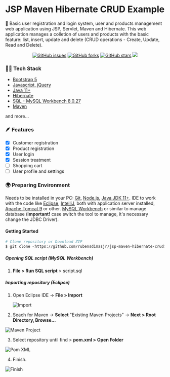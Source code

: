 # JSP Maven Hibernate CRUD Example

🚀 Basic user registration and login system, user and products management web application using JSP, Servlet, Maven and Hibernate. This web application manages a colletion of users and products with the basic feature: list, insert, update and delete (CRUD operations - Create, Update, Read and Delete).
<div align="center"><a href="https://github.com/rubensdimasjr/jsp-maven-hibernate-crud/issues"><img alt="GitHub issues" src="https://img.shields.io/github/issues/rubensdimasjr/jsp-maven-hibernate-crud"></a>&nbsp<a href="https://github.com/rubensdimasjr/jsp-maven-hibernate-crud/network"><img alt="GitHub forks" src="https://img.shields.io/github/forks/rubensdimasjr/jsp-maven-hibernate-crud"></a>&nbsp<a href="https://github.com/rubensdimasjr/jsp-maven-hibernate-crud/stargazers"><img alt="GitHub stars" src="https://img.shields.io/github/stars/rubensdimasjr/jsp-maven-hibernate-crud"></a>&nbsp<img src="https://img.shields.io/badge/status-in%20progress-blue?style=social&logo=appveyor"></div>



<h3>👨‍💻 Tech Stack</h3>
<ul>
<li><a href="https://getbootstrap.com/">Bootstrap 5</a></li>
<li><a href="https://jquery.com/">Javascript, jQuery</a></li>
<li><a href="https://www.oracle.com/br/java/">Java 11+</a></li>
<li><a href="https://hibernate.org/">Hibernate</a></li>
<li><a href="https://dev.mysql.com/downloads/workbench/">SQL - MySQL Workbench 8.0.27</a></li>
<li><a href="https://maven.apache.org/">Maven</a></li>
</ul>

and more...



<h3 id="#feat">🪶 Features</h3>

- [x] Customer registration
- [x] Product registration
- [x] User login
- [x] Session treatment
- [ ] Shopping cart
- [ ] User profile and settings

### 🌍 Preparing Environment 

Needs to be installed in your PC: [Git](https://git-scm.com), [Node.js](https://nodejs.org/en/), [Java JDK 11+](https://openjdk.java.net/). IDE to work with the code like [Eclipse](https://www.eclipse.org/downloads/packages/release/2021-12/r/eclipse-ide-enterprise-java-and-web-developers), [IntelliJ](https://www.jetbrains.com/pt-br/idea/), both with application server installed, [Apache Tomcat 9](https://tomcat.apache.org/download-90.cgi) or other. [MySQL Workbench](https://dev.mysql.com/downloads/workbench/) or similar to manage database (**important!** case switch the tool to manage, it's necessary change the JDBC Driver).

#### Getting Started

```bash
# Clone repository or Download ZIP 
$ git clone <https://github.com/rubensdimasjr/jsp-maven-hibernate-crud>
```
##### Opening SQL script (MySQL Workbench)
1. **File > Run SQL script** > script.sql

##### Importing repository (Eclipse)

1. Open Eclipse IDE -> **File > Import** 

   ![Import](https://i.imgur.com/0DOuv9J.png)


2. Seach for Maven -> **Select** "Existing Maven Projects" -> **Next > Root Directory, Browse...**

![Maven Project](https://i.imgur.com/f1MDHMP.png)


3. Select repository until find > **pom.xml > Open Folder**

![Pom XML](https://i.imgur.com/pAeuzCK.png)


4. Finish.

![Finish](https://i.imgur.com/kLJ7Mai.png)


